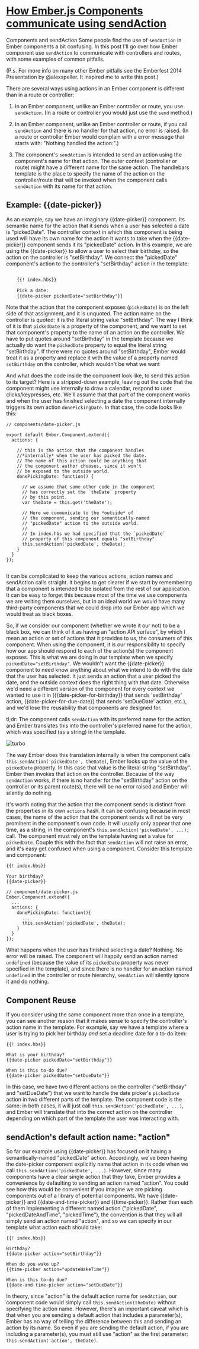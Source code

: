 # [How Ember.js Components communicate using sendAction](http://coryforsyth.com/2014/09/24/communicating-with-ember-js-components-using-sendaction/)

Components and sendAction
Some people find the use of `sendAction` in Ember components a bit confusing. In this post I'll go over how Ember component use `sendAction` to communicate with controllers and routes, with some examples of common pitfalls.

(P.s. For more info on many other Ember pitfalls see the Emberfest 2014 Presentation by @alexspeller. It inspired me to write this post.)

There are several ways using actions in an Ember component is different than in a route or controller:

1. In an Ember component, unlike an Ember controller or route, you use `sendAction`. (In a route or controller you would just use the `send` method.)

2. In an Ember component, unlike an Ember controller or route, if you call `sendAction` and there is no handler for that action, no error is raised. (In a route or controller Ember would complain with a error message that starts with: "Nothing handled the action:".)

3. The component's `sendAction` is intended to send an action using the component's name for that action. The outer context (controller or route) might have a different name for the same action. The handlebars template is the place to specify the name of the action on the controller/route that will be invoked when the component calls `sendAction` with its name for that action.



## Example: {{date-picker}}

As an example, say we have an imaginary {{date-picker}} component. Its semantic name for the action that it sends when a user has selected a date is "pickedDate". The controller context in which this component is being used will have its own name for the action it wants to take when the {{date-picker}} component sends it its "pickedDate" action. In this example, we are using the {{date-picker}} to allow a user to select their birthday, so the action on the controller is "setBirthday". We connect the "pickedDate" component's action to the controller's "setBirthday" action in the template:

```html

    {{! index.hbs}}

    Pick a date:
    {{date-picker pickedDate="setBirthday"}}

```

Note that the action that the component exposes (`pickedDate`) is on the left side of that assignment, and it is unquoted. The action name on the controller is quoted: it is the literal string value "setBirthday". The way I think of it is that `pickedDate` is a property of the component, and we want to set that component's property to the name of an action on the controller. We have to put quotes around "setBirthday" in the template because we actually do want the `pickedDate` property to equal the literal string "setBirthday". If there were no quotes around "setBirthday", Ember would treat it as a property and replace it with the value of a property named `setBirthday` on the controller, which wouldn't be what we want

And what does the code inside the component look like, to send this action to its target? Here is a stripped-down example, leaving out the code that the component might use internally to draw a calendar, respond to user clicks/keypresses, etc. We'll assume that that part of the component works and when the user has finished selecting a date the component internally triggers its own action `donePickingDate`. In that case, the code looks like this:

```
// components/date-picker.js
 
export default Ember.Component.extend({
  actions: {
 
    // this is the action that the component handles
    //*internally* when the user has picked the date.
    // The name of this action could be anything that
    // the component author chooses, since it won't
    // be exposed to the outside world.
    donePickingDate: function() {
 
      // we assume that some other code in the component
      // has correctly set the `theDate` property
      // by this point.
      var theDate = this.get('theDate');
 
      // Here we communicate to the *outside* of
      // the component, sending our semantically-named
      // "pickedDate" action to the outside world.
      //
      // In index.hbs we had specified that the `pickedDate`
      // property of this component equals "setBirthday".
      this.sendAction('pickedDate', theDate);
    }
  }
});


```


It can be complicated to keep the various actions, action names and sendAction calls straight. It begins to get clearer if we start by remembering that a component is intended to be isolated from the rest of our application. It can be easy to forget this because most of the time we use components we are writing them ourselves, but in an ideal world we would have many third-party components that we could drop into our Ember app which we would treat as black boxes.

So, if we consider our component (whether we wrote it our not) to be a black box, we can think of it as having an "action API surface", by which I mean an action or set of actions that it provides to us, the consumers of this component. When using the component, it is our responsibility to specify how our app should respond to each of the action(s) the component exposes. This is what we are doing in our template when we specify `pickedDate="setBirthday"`. We wouldn't want the {{date-picker}} component to need know anything about what we intend to do with the date that the user has selected. It just sends an action that a user picked the date, and the outside context does the right thing with that date. Otherwise we'd need a different version of the component for every context we wanted to use it in ({{date-picker-for-birthday}} that sends 'setBirthday' action, {{date-picker-for-due-date}} that sends 'setDueDate' action, etc.), and we'd lose the reusability that components are designed for.

tl;dr: The component calls `sendAction` with its preferred name for the action, and Ember translates this into the controller's preferred name for the action, which was specified (as a string) in the template.


![turbo](index.hbs-2014-09-24-15-29-591.jpg)


The way Ember does this translation internally is when the component calls `this.sendAction('pickedDate', theDate)`, Ember looks up the value of the `pickedDate` property. In this case that value is the literal string "setBirthday". Ember then invokes that action on the controller. Because of the way `sendAction` works, if there is no handler for the "setBirthday" action on the controller or its parent route(s), there will be no error raised and Ember will silently do nothing.

It's worth noting that the action that the component sends is distinct from the properties in its own `actions` hash. It can be confusing because in most cases, the name of the action that the component sends will not be very prominent in the component's own code. It will usually only appear that one time, as a string, in the component's `this.sendAction('pickedDate', ...);` call. The component must rely on the template having set a value for `pickedDate`. Couple this with the fact that `sendAction` will not raise an error, and it's easy get confused when using a component. Consider this template and component:


```
{{! index.hbs}}

Your birthday?
{{date-picker}}

```


```
// component/date-picker.js
Ember.Component.extend({
  ...
  actions: {
    donePickingDate: function(){
      ...
      this.sendAction('pickedDate', theDate);
    }
  }
});

```

What happens when the user has finished selecting a date? Nothing. No error will be raised. The component will happily send an action named `undefined` (because the value of its `pickedDate` property was never specified in the template), and since there is no handler for an action named `undefined` in the controller or route hierarchy, `sendAction` will silently ignore it and do nothing.

## Component Reuse

If you consider using the same component more than once in a template, you can see another reason that it makes sense to specify the controller's action name in the template. For example, say we have a template where a user is trying to pick her birthday *and* set a deadline date for a to-do item:

```
{{! index.hbs}}

What is your birthday?
{{date-picker pickedDate="setBirthday"}}

When is this to-do due?
{{date-picker pickedDate="setDueDate"}}

```

In this case, we have two different actions on the controller ("setBirthday" and "setDueDate") that we want to handle the date picker's `pickedDate` action in two different parts of the template. The component code is the same: in both cases, it will just call `this.sendAction('pickedDate', ...)`, and Ember will translate that into the correct action on the controller depending on which part of the template the user was interacting with.

## sendAction's default action name: "action"

So far our example using {{date-picker}} has focused on it having a semantically-named "pickedDate" action. Accordingly, we've been having the date-picker component explicitly name that action in its code when we call `this.sendAction('pickedDate', ...)`. However, since many components have a clear single action that they take, Ember provides a convenience by defaulting to sending an action named "action". You could see how this would be convenient if you imagine we are picking components out of a library of potential components. We have {{date-picker}} and {{date-and-time-picker}} and {{time-picker}}. Rather than each of them implementing a different named action ("pickedDate", "pickedDateAndTime", "pickedTime"), the convention is that they will all simply send an action named "action", and so we can specify in our template what action each should take:


```
{{! index.hbs}}
 
Birthday?
{{date-picker action="setBirthday"}}
 
When do you wake up?
{{time-picker action="updateWakeTime"}}
 
When is this to-do due?
{{date-and-time-picker action="setDueDate"}}
```


In theory, since "action" is the default action name for `sendAction`, our component code would simply call `this.sendAction(theDate)` without specifying the action name. However, there's an important caveat which is that when you are sending a default action that includes a parameter(s), Ember has no way of telling the difference between this and sending an action by its name. So even if you are sending the default action, if you are including a parameter(s), you must still use "action" as the first parameter: `this.sendAction('action', theDate)`.
